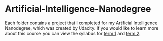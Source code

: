 # Artificial-Intelligence-Nanodegree

Each folder contains a project that I completed for my Artificial Intelligence Nanodegree, which was created by Udacity. If you would like to learn more about this course, you can view the syllabus for [term 1](https://medium.com/udacity/ai-nanodegree-program-syllabus-term-1-in-depth-80c41297acaf) and [term 2](https://medium.com/udacity/ai-nanodegree-program-syllabus-term-2-deep-learning-in-depth-d935197b66ec).
